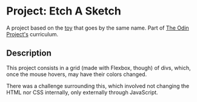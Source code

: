 # Project: Etch A Sketch

A project based on the [toy](https://en.wikipedia.org/wiki/Etch_A_Sketch) that goes by the same name. Part of [The Odin Project's](https://www.theodinproject.com) curriculum.

## Description

This project consists in a grid (made with Flexbox, though) of divs, which, once the mouse hovers, may have their colors changed.

There was a challenge surrounding this, which involved not changing the HTML nor CSS internally, only externally through JavaScript.
